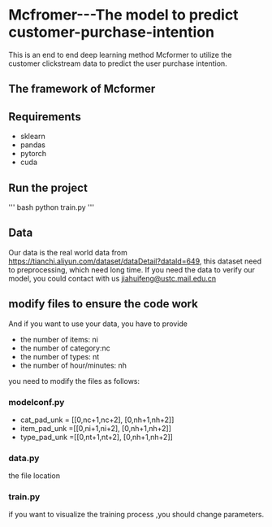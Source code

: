 

# Mcfromer---The model to predict customer-purchase-intention
This is an end to end deep learning method Mcformer to utilize the customer clickstream data to predict the user purchase intention.

## The framework of Mcformer


## Requirements 
* sklearn
* pandas
* pytorch
* cuda

## Run the project

''' bash
python train.py
'''

## Data
Our data is the real world data from  https://tianchi.aliyun.com/dataset/dataDetail?dataId=649, this dataset need to preprocessing, which need long time.
If you need the data to verify our model, you could contact with us jiahuifeng@ustc.mail.edu.cn

## modify files to ensure the code work
And if you want to use your data, you have to provide
* the number of items: ni
* the number of category:nc
* the number of types: nt
* the number of hour/minutes: nh

you need to modify the files as follows: 
### modelconf.py 
* cat_pad_unk = [[0,nc+1,nc+2], [0,nh+1,nh+2]]
* item_pad_unk =[[0,ni+1,ni+2], [0,nh+1,nh+2]]
* type_pad_unk =[[0,nt+1,nt+2], [0,nh+1,nh+2]]

### data.py 
the file location

### train.py
if you want to visualize the training process ,you should change parameters.











